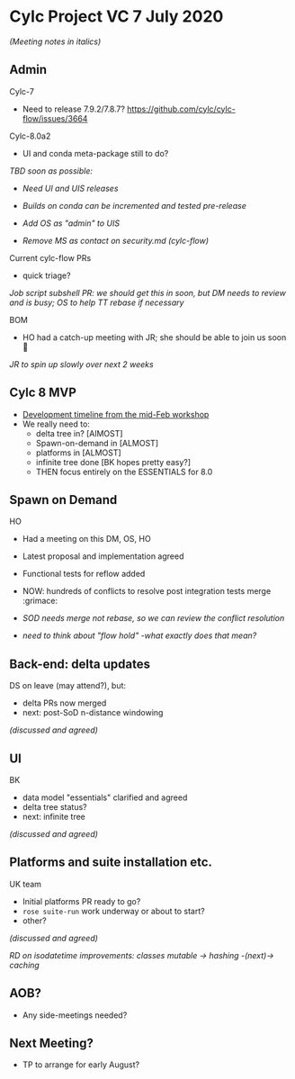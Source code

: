 # Cylc Project VC 7 July 2020

*(Meeting notes in italics)*

## Admin

Cylc-7

- Need to release 7.9.2/7.8.7? https://github.com/cylc/cylc-flow/issues/3664 

Cylc-8.0a2
- UI and conda meta-package still to do? 

*TBD soon as possible:*
- *Need UI and UIS releases*
- *Builds on conda can be incremented and tested pre-release*
- *Add OS as "admin" to UIS*

- *Remove MS as contact on security.md (cylc-flow)*

Current cylc-flow PRs
- quick triage?

*Job script subshell PR: we should get this in soon, but DM needs to review and
is busy; OS to help TT rebase if necessary*

BOM
- HO had a catch-up meeting with JR; she should be able to join us soon :tada:

*JR to spin up slowly over next 2 weeks*

## Cylc 8 MVP
- [Development timeline from the mid-Feb
  workshop](https://cylc.github.io/cylc-admin/feb2020-workshop-report#tentative-development-timeline)
- We really need to:
  - delta tree in? [AlMOST]
  - Spawn-on-demand in [ALMOST]
  - platforms in [ALMOST]
  - infinite tree done [BK hopes pretty easy?]
  - THEN focus entirely on the ESSENTIALS for 8.0

## Spawn on Demand

HO
- Had a meeting on this DM, OS, HO
- Latest proposal and implementation agreed
- Functional tests for reflow added
- NOW: hundreds of conflicts to resolve post integration tests merge :grimace:

- *SOD needs merge not rebase, so we can review the conflict resolution*
- *need to think about "flow hold" -what exactly does that mean?*

## Back-end: delta updates

DS on leave (may attend?), but:
- delta PRs now merged
- next: post-SoD n-distance windowing

*(discussed and agreed)*
 
## UI

BK
- data model "essentials" clarified and agreed
- delta tree status?
- next: infinite tree

*(discussed and agreed)*

## Platforms and suite installation etc.

UK team
- Initial platforms PR ready to go?
- `rose suite-run` work underway or about to start? 
- other?

*(discussed and agreed)*

*RD on isodatetime improvements: classes mutable -> hashing -(next)-> caching*

## AOB?

- Any side-meetings needed?

## Next Meeting?

- TP to arrange for early August?

